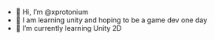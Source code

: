 - 👋 Hi, I’m @xprotonium
- 👀 I am learning unity and hoping to be a game dev one day
- 🌱 I’m currently learning Unity 2D
